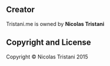 ## Creator

Tristani.me is owned by **Nicolas Tristani**

## Copyright and License

Copyright © Nicolas Tristani 2015
